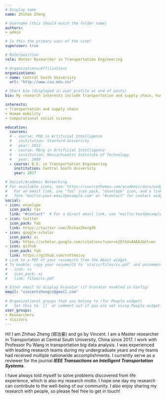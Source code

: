```yaml
---
# Display name
name: Zhihao Zheng

# Username (this should match the folder name)
authors:
- admin

# Is this the primary user of the site?
superuser: true

# Role/position
role: Master Researcher in Transportation Engineering

# Organizations/Affiliations
organizations:
- name: Central South University
  url: "http://www.csu.edu.cn/"

# Short bio (displayed in user profile at end of posts)
bio: My research interests include transportation and supply chain, human mobility and computational social science.

interests:
- Transportation and supply chain
- Human mobility
- Computational social science

education:
  courses:
  # - course: PhD in Artificial Intelligence
  #   institution: Stanford University
  #   year: 2012
  # - course: MEng in Artificial Intelligence
  #   institution: Massachusetts Institute of Technology
  #   year: 2009
  - course: B.E. in Transportation Engineering
    institution: Central South University
    year: 2017

# Social/Academic Networking
# For available icons, see: https://sourcethemes.com/academic/docs/widgets/#icons
#   For an email link, use "fas" icon pack, "envelope" icon, and a link in the
#   form "mailto:your-email@example.com" or "#contact" for contact widget.
social:
- icon: envelope
  icon_pack: fas
  link: "#contact"  # For a direct email link, use "mailto:test@example.org".
- icon: twitter
  icon_pack: fab
  link: https://twitter.com/ZhihaoZheng95
- icon: google-scholar
  icon_pack: ai
  link: https://scholar.google.com/citations?user=h2Et54sAAAAJ&hl=en
- icon: github
  icon_pack: fab
  link: https://github.com/rottenivy
# Link to a PDF of your resume/CV from the About widget.
# To enable, copy your resume/CV to `static/files/cv.pdf` and uncomment the lines below.  
# - icon: cv
#   icon_pack: ai
#   link: files/cv.pdf

# Enter email to display Gravatar (if Gravatar enabled in Config)
email: "vincentzhengcn@gmail.com"
  
# Organizational groups that you belong to (for People widget)
#   Set this to `[]` or comment out if you are not using People widget.  
user_groups:
- Researchers
- Visitors
---
```


Hi! I am Zhihao Zheng (郑治豪) and go by Vincent. I am a Master researcher in Transportation at Central South University, China since 2017. I work with Professor Pu Wang in transportation big data analysis. I was experienced with leading research teams during my undergraduate years and my teams had received multiple nationwide accomplishments. I currently serve as a reviewer for the journal **_IEEE Transactions on Intelligent Transportation Systems_**.

I have always told myself to solve problems discovered from life experience, which is also my research motto. I hope one day my research can contribute to the well-being of our community. I also enjoy sharing my research with people, so please feel free to get in touch!
